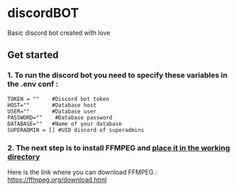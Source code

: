 # discordBOT
Basic discord bot created with love



## Get started

### 1. To run the discord bot you need to specify these variables in the .env conf :

```
TOKEN = ""    #Discord bot token
HOST=""       #Database host
USER=""       #Database user
PASSWORD=""    #Database password
DATABASE=""   #Name of your database
SUPERADMIN = [] #UID discord of superadmins
```

### 2. The next step is to install FFMPEG and <ins> place it in the working directory </ins>

Here is the link where you can download FFMPEG  : https://ffmpeg.org/download.html

